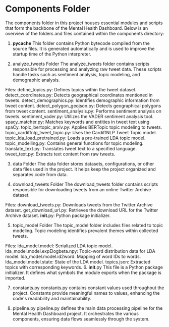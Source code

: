 # Components Folder
The components folder in this project houses essential modules and scripts that form the backbone of the Mental Health Dashboard. Below is an overview of the folders and files contained within the components directory:

1. __pycache__
This folder contains Python bytecode compiled from the source files. It is generated automatically and is used to improve the startup time of the Python interpreter.

2. analyze_tweets Folder
The analyze_tweets folder contains scripts responsible for processing and analyzing raw tweet data. These scripts handle tasks such as sentiment analysis, topic modeling, and demographic analysis.

Files:
define_topics.py: Defines topics within the tweet dataset.
detect_coordinates.py: Detects geographical coordinates mentioned in tweets.
detect_demographics.py: Identifies demographic information from tweet content.
detect_polygon_geojson.py: Detects geographical polygons from tweet content.
sentiment_analysis.py: Performs sentiment analysis on tweets.
sentiment_vader.py: Utilizes the VADER sentiment analysis tool.
spacy_matcher.py: Matches keywords and entities in tweet text using spaCy.
topic_bertopic_arxiv.py: Applies BERTopic topic modeling to tweets.
topic_cardiffnlp_tweet_topic.py: Uses the CardiffNLP Tweet Topic model.
topic_lda_load_pretrained.py: Loads a pre-trained LDA topic model.
topic_modelling.py: Contains general functions for topic modeling.
translate_text.py: Translates tweet text to a specified language.
tweet_text.py: Extracts text content from raw tweets.

3. data Folder
The data folder stores datasets, configurations, or other data files used in the project. It helps keep the project organized and separates code from data.

4. download_tweets Folder
The download_tweets folder contains scripts responsible for downloading tweets from an online Twitter Archive dataset.

Files:
download_tweets.py: Downloads tweets from the Twitter Archive dataset.
get_download_url.py: Retrieves the download URL for the Twitter Archive dataset.
__init__.py: Python package initializer.

5. topic_model Folder
The topic_model folder includes files related to topic modeling. Topic modeling identifies prevalent themes within collected tweets.

Files:
lda_model.model: Serialized LDA topic model.
lda_model.model.expElogbeta.npy: Topic-word distribution data for LDA model.
lda_model.model.id2word: Mapping of word IDs to words.
lda_model.model.state: State of the LDA model.
topics.json: Extracted topics with corresponding keywords.
6. __init__.py
This file is a Python package initializer. It defines what symbols the module exports when the package is imported.

7. constants.py
constants.py contains constant values used throughout the project. Constants provide meaningful names to values, enhancing the code's readability and maintainability.

8. pipeline.py
pipeline.py defines the main data processing pipeline for the Mental Health Dashboard project. It orchestrates the various components, ensuring data flows seamlessly through the system.

